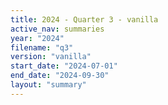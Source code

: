 ```yaml
---
title: 2024 - Quarter 3 - vanilla
active_nav: summaries
year: "2024"
filename: "q3"
version: "vanilla"
start_date: "2024-07-01"
end_date: "2024-09-30"
layout: "summary"
---
```


